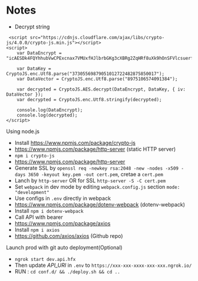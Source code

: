 # Notes

- Decrypt string

```
 <script src="https://cdnjs.cloudflare.com/ajax/libs/crypto-js/4.0.0/crypto-js.min.js"></script>
<script>
    var DataEncrypt = "icAESDk4FQYhhubVwCPExcnax7VMUxfHJlbrbGKg3cXBRg2ZqHRf8uXk9hOnSFVlcsuerf1+62RxmZVrXS4n1UqBiv8ruZnj00BMWnOa5u0=";

    var DataKey = CryptoJS.enc.Utf8.parse("37305569879051012722482875850017");
    var DataVector = CryptoJS.enc.Utf8.parse("8975106574091384");

    var decrypted = CryptoJS.AES.decrypt(DataEncrypt, DataKey, { iv: DataVector });        
    var decrypted = CryptoJS.enc.Utf8.stringify(decrypted);

    console.log(DataEncrypt);
    console.log(decrypted);
</script>
```

Using node.js

- Install https://www.npmjs.com/package/crypto-js
- https://www.npmjs.com/package/http-server (static HTTP server)
- `npm i crypto-js`
- https://www.npmjs.com/package/http-server
- Generate SSL by `openssl req -newkey rsa:2048 -new -nodes -x509 -days 3650 -keyout key.pem -out cert.pem`, cretae a `cert.pem`
- Lanch by `http-server` OR for SSL `http-server -S -C cert.pem`
- Set `webpack` in dev mode by editing `webpack.config.js` section `mode: "development"`
- Use configs in `.env` directly in webpack
- https://www.npmjs.com/package/dotenv-webpack (dotenv-webpack)
- Install `npm i dotenv-webpack`
- Call API with bearer
- https://www.npmjs.com/package/axios
- Install `npm i axios`
- https://github.com/axios/axios (Github repo)

Launch prod with git auto deployment(Optional)

- `ngrok start dev.api.hfx`
- Then update *API_URI* in `.env` to `https://xxx-xxx-xxxx-xxx-xxx.ngrok.io/`
- RUN : `cd conf.d/ && ./deploy.sh && cd ..`